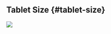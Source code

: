 ## Tablet Size {#tablet-size}

![](https://northwestern-engineering.gitbooks.io/main-mccormick-site/assets/3-1.png)

